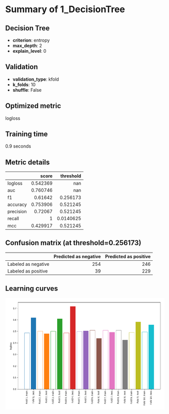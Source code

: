 # Summary of 1_DecisionTree

## Decision Tree
- **criterion**: entropy
- **max_depth**: 2
- **explain_level**: 0

## Validation
 - **validation_type**: kfold
 - **k_folds**: 10
 - **shuffle**: False

## Optimized metric
logloss

## Training time

0.9 seconds

## Metric details
|           |    score |   threshold |
|:----------|---------:|------------:|
| logloss   | 0.542369 | nan         |
| auc       | 0.760746 | nan         |
| f1        | 0.61642  |   0.256173  |
| accuracy  | 0.753906 |   0.521245  |
| precision | 0.72067  |   0.521245  |
| recall    | 1        |   0.0140625 |
| mcc       | 0.429917 |   0.521245  |


## Confusion matrix (at threshold=0.256173)
|                     |   Predicted as negative |   Predicted as positive |
|:--------------------|------------------------:|------------------------:|
| Labeled as negative |                     254 |                     246 |
| Labeled as positive |                      39 |                     229 |

## Learning curves
![Learning curves](learning_curves.png)